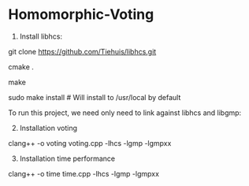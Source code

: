 # Homomorphic-Voting

1) Install libhcs:

git clone https://github.com/Tiehuis/libhcs.git

cmake .

make

sudo make install # Will install to /usr/local by default




To run this project, we need only need to link against libhcs and libgmp:

2) Installation voting

clang++ -o voting voting.cpp -lhcs -lgmp -lgmpxx


3) Installation time performance

clang++ -o time time.cpp -lhcs -lgmp -lgmpxx
